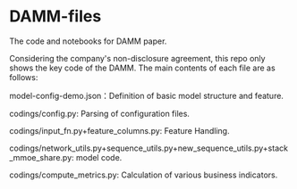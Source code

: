 # DAMM-files
The code and notebooks for DAMM paper.

Considering the company's non-disclosure agreement, this repo only shows the key code of the DAMM. The main contents of each file are as follows:

model-config-demo.json：Definition of basic model structure and feature.

codings/config.py: Parsing of configuration files.

codings/input_fn.py+feature_columns.py: Feature Handling.

codings/network_utils.py+sequence_utils.py+new_sequence_utils.py+stack_mmoe_share.py: model code.

codings/compute_metrics.py: Calculation of various business indicators.
